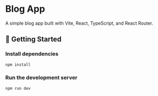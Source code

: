# Blog App

A simple blog app built with Vite, React, TypeScript, and React Router.

## 🚀 Getting Started

### Install dependencies

```bash
npm install
```

### Run the development server

```bash
npm run dev
```

